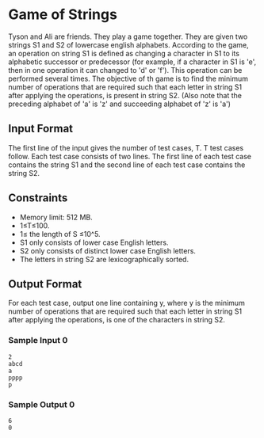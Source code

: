 # Game of Strings 

Tyson and Ali are friends. They play a game together. They are given two strings S1 and S2 of lowercase english alphabets. According to the game, an operation on string S1 is defined as changing a character in S1 to its alphabetic successor or predecessor (for example, if a character in S1 is 'e', then in one operation it can changed to 'd' or 'f'). This operation can be performed several times. The objective of th game is to find the minimum number of operations that are required such that each letter in string S1 after applying the operations, is present in string S2. (Also note that the preceding alphabet of 'a' is 'z' and succeeding alphabet of 'z' is 'a')

## Input Format

The first line of the input gives the number of test cases, T. T test cases follow. Each test case consists of two lines.
The first line of each test case contains the string S1 and the second line of each test case contains the string S2.

## Constraints

- Memory limit: 512 MB.
- 1≤T≤100.
- 1≤ the length of S ≤10^5.
- S1 only consists of lower case English letters.
- S2 only consists of distinct lower case English letters.
- The letters in string S2 are lexicographically sorted.

## Output Format

For each test case, output one line containing y, where y is the minimum number of operations that are required such that each letter in string S1 after applying the operations, is one of the characters in string S2.

### Sample Input 0
```
2
abcd
a
pppp
p
```

### Sample Output 0
```
6
0
```

